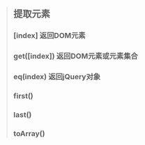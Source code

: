 >## 提取元素
>### [index] 返回DOM元素
>### get([index]) 返回DOM元素或元素集合
>### eq(index) 返回jQuery对象
>### first()
>### last()
>### toArray()
